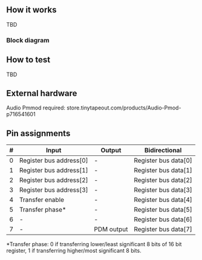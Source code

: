 <!---

This file is used to generate your project datasheet. Please fill in the information below and delete any unused
sections.

You can also include images in this folder and reference them in the markdown. Each image must be less than
512 kb in size, and the combined size of all images must be less than 1 MB.
-->

## How it works

TBD

### Block diagram

## How to test

TBD

## External hardware

Audio Pmmod required: store.tinytapeout.com/products/Audio-Pmod-p716541601

## Pin assignments
| # | Input                   | Output     | Bidirectional        |
|---|-------------------------|------------|----------------------|
| 0 | Register bus address[0] | -          | Register bus data[0] |
| 1 | Register bus address[1] | -          | Register bus data[1] |
| 2 | Register bus address[2] | -          | Register bus data[2] |
| 3 | Register bus address[3] | -          | Register bus data[3] |
| 4 | Transfer enable         | -          | Register bus data[4] |
| 5 | Transfer phase*         | -          | Register bus data[5] |
| 6 | -                       | -          | Register bus data[6] |
| 7 | -                       | PDM output | Register bus data[7] |

*Transfer phase: 0 if transferring lower/least significant 8 bits of 16 bit register, 1 if transferring higher/most significant 8 bits.  
